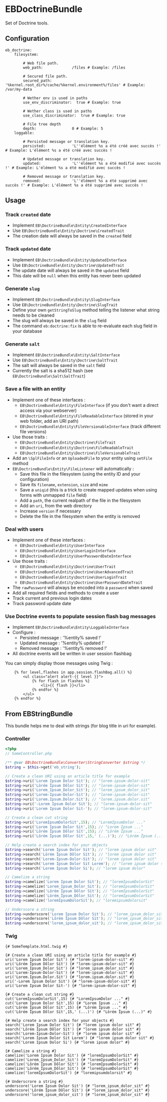# EBDoctrineBundle

Set of Doctrine tools.

## Configuration

    eb_doctrine:
        filesystem:

            # Web file path.
            web_path:             /files # Example: /files

            # Secured file path.
            secured_path:         '%kernel.root_dir%/cache/%kernel.environment%/files' # Example: /var/my-data

            # Wether env is used in paths
            use_env_discriminator:  true # Example: true

            # Wether class is used in paths
            use_class_discriminator:  true # Example: true

            # File tree depth
            depth:                0 # Example: 5
        loggable:

            # Persisted message or translation key.
            persisted:            'L''élément %s a été créé avec succès !' # Example: L'élément %s a été créé avec succès !

            # Updated message or translation key.
            updated:              'L''élément %s a été modifié avec succès !' # Example: L'élément %s a été modifié avec succès !

            # Removed message or translation key.
            removed:              'L''élément %s a été supprimé avec succès !' # Example: L'élément %s a été supprimé avec succès !

## Usage

### Track ``created`` date

  - Implement ``EB\DoctrineBundle\Entity\CreatedInterface``
  - Use ``EB\DoctrineBundle\Entity\Doctrine\CreatedTrait``
  - The creation date will always be saved in the ``created`` field

### Track ``updated`` date

  - Implement ``EB\DoctrineBundle\Entity\UpdatedInterface``
  - Use ``EB\DoctrineBundle\Entity\Doctrine\UpdatedTrait``
  - The update date will always be saved in the ``updated`` field
  - This date will be ``null`` when this entity has never been updated

### Generate ``slug``

  - Implement ``EB\DoctrineBundle\Entity\SlugInterface``
  - Use ``EB\DoctrineBundle\Entity\Doctrine\SlugTrait``
  - Define your own ``getStringToSlug`` method telling the listener what string needs to be cleaned
  - The slug will always be saved in the ``slug`` field
  - The command ``eb:doctrine:fix`` is able to re-evaluate each slug field in your database

### Generate ``salt``

  - Implement ``EB\DoctrineBundle\Entity\SaltInterface``
  - Use ``EB\DoctrineBundle\Entity\Doctrine\SaltTrait``
  - The salt will always be saved in the ``salt`` field
  - Currently the salt is a sha512 hash (see ``EB\DoctrineBundle\Salt\SaltTrait``)

### Save a file with an entity

  - Implement one of these interfaces :
    - ``EB\DoctrineBundle\Entity\FileInterface`` (if you don't want a direct access via your webserver)
    - ``EB\DoctrineBundle\Entity\FileReadableInterface`` (stored in your web folder, add an URI path)
    - ``EB\DoctrineBundle\Entity\FileVersionableInterface`` (track different file versions)
  - Use those traits :
    - ``EB\DoctrineBundle\Entity\Doctrine\FileTrait``
    - ``EB\DoctrineBundle\Entity\Doctrine\FileReadableTrait``
    - ``EB\DoctrineBundle\Entity\Doctrine\FileVersionableTrait``
  - Add an ``\SplFileInfo`` or an ``UploadedFile`` to your entity using ``setFile`` method
  - ``EB\DoctrineBundle\Entity\FileListener`` will automatically :
    - Save this file in the filesystem (using the entity ID and your configuration)
    - Save its ``filename``, ``extension``, ``size`` and ``mime``
    - Save a ``uniqid`` (this is a trick to create mapped updates when using forms with unmapped ``file`` field)
    - Add a ``path``, the current realpath of the file in the filesystem
    - Add an ``uri``, from the web directory
    - Increase ``version`` if necessary
    - Delete the file in the filesystem when the entity is removed

### Deal with users

  - Implement one of these interfaces :
    - ``EB\DoctrineBundle\Entity\UserInterface``
    - ``EB\DoctrineBundle\Entity\UserLoginInterface``
    - ``EB\DoctrineBundle\Entity\UserPasswordDateInterface``
  - Use those traits :
    - ``EB\DoctrineBundle\Entity\Doctrine\UserTrait``
    - ``EB\DoctrineBundle\Entity\Doctrine\UserAdvancedTrait``
    - ``EB\DoctrineBundle\Entity\Doctrine\UserLoginTrait``
    - ``EB\DoctrineBundle\Entity\Doctrine\UserPasswordDateTrait``
  - The ``rawPassword`` will always be encoded into a ``password`` when saved
  - Add all required fields and methods to create a user
  - Track current and previous login dates
  - Track password update date

### Use Doctrine events to populate session flash bag messages

  - Implement ``EB\DoctrineBundle\Entity\LoggableInterface``
  - Configure :
    - Persisted message : '%entity% saved !'
    - Updated message : '%entity% updated !'
    - Removed message : '%entity% removed !'
  - All doctrine events will be written in user session flashbag

You can simply display those messages using Twig :

```twig
    {% for level,flashes in app.session.flashBag.all() %}
        <ul class="alert alert-{{ level }}">
            {% for flash in flashes %}
                <li>{{ flash }}</li>
            {% endfor %}
        </ul>
    {% endfor %}
```

## From EBStringBundle

This bundle helps me to deal with strings (for blog title in uri for example).

### Controller

``` php
<?php
// SomeController.php

/** @var EB\DoctrineBundle\Converter\StringConverter $string */
$string = $this->get('eb_string');

// Create a clean URI using an article title for example
$string->uri('Lorem Ipsum Dolor Sit'); // "lorem-ipsum-dolor-sit"
$string->uri('Lôrém Ïpsum Dõlor Sït'); // "lorem-ipsum-dolor-sit"
$string->uri('Lorem_Ipsum_Dolor_Sit'); // "lorem_ipsum_dolor_sit"
$string->uri('Lorem-Ipsum-Dolor-Sit'); // "lorem-ipsum-dolor-sit"
$string->uri('Lorem.Ipsum.Dolor.Sit'); // "lorem.ipsum.dolor.sit"
$string->uri('-Lorem Ipsum Dolor Sit'); // "lorem-ipsum-dolor-sit"
$string->uri('Lorem Ipsum Dolor Sit-'); // "lorem-ipsum-dolor-sit"

// Create a clean cut string
$string->uri('LoremIpsumDolorSit',15); // "LoremIpsumDolor ..."
$string->uri('Lorem Ipsum Dolor Sit',15); // "Lorem Ipsum ..."
$string->uri('Lôrém Ïpsum Dõlor Sït',15); // "Lôrém Ïpsum ..."
$string->uri('Lôrém Ïpsum Dõlor Sït',15,' (...)'); // "Lôrém Ïpsum (...)"

// Help create a search index for your objects
$string->search('Lorem Ipsum Dolor Sit'); // "lorem ipsum dolor sit"
$string->search('Lôrém Ïpsum Dõlor Sït'); // "lorem ipsum dolor sit"
$string->search('Lorem-Ipsum-Dolor-Sit'); // "lorem ipsum dolor sit"
$string->search('Lorem Ipsum Dolor Sit Lorem'); // "lorem ipsum dolor sit"
$string->search('Lorem Ipsum Dolor Si'); // "lorem ipsum dolor"

// Camelize a string
$string->camelize('Lorem Ipsum Dolor Sit'); // "loremIpsumDolorSit"
$string->camelize('Lorem_Ipsum_Dolor_Sit'); // "loremIpsumDolorSit"
$string->camelize('Lôrém Ïpsum Dõlor Sït'); // "loremIpsumDolorSit"
$string->camelize('Lôrém_Ïpsum_Dõlor_Sït'); // "loremIpsumDolorSit"
$string->camelize('loremIpsumDolorSit'); // "loremipsumdolorsit"

// Underscore a string
$string->underscore('Lorem Ipsum Dolor Sit'); // "lorem_ipsum_dolor_sit"
$string->underscore('Lôrém Ïpsum Dõlor Sït'); // "lorem_ipsum_dolor_sit"
$string->underscore('lorem_ipsum_dolor_sit'); // "lorem_ipsum_dolor_sit"
```

### Twig

``` jinja
{# SomeTemplate.html.twig #}

{# Create a clean URI using an article title for example #}
uri('Lorem Ipsum Dolor Sit') {# "lorem-ipsum-dolor-sit" #}
uri('Lôrém Ïpsum Dõlor Sït') {# "lorem-ipsum-dolor-sit" #}
uri('Lorem_Ipsum_Dolor_Sit') {# "lorem_ipsum_dolor_sit" #}
uri('Lorem-Ipsum-Dolor-Sit') {# "lorem-ipsum-dolor-sit" #}
uri('Lorem.Ipsum.Dolor.Sit') {# "lorem.ipsum.dolor.sit" #}
uri('-Lorem Ipsum Dolor Sit') {# "lorem-ipsum-dolor-sit" #}
uri('Lorem Ipsum Dolor Sit-') {# "lorem-ipsum-dolor-sit" #}

{# Create a clean cut string #}
cut('LoremIpsumDolorSit',15) {# "LoremIpsumDolor ..." #}
cut('Lorem Ipsum Dolor Sit',15) {# "Lorem Ipsum ..." #}
cut('Lôrém Ïpsum Dõlor Sït',15) {# "Lôrém Ïpsum ..." #}
cut('Lôrém Ïpsum Dõlor Sït',15,' (...)') {# "Lôrém Ïpsum (...)" #}

{# Help create a search index for your objects #}
search('Lorem Ipsum Dolor Sit') {# "lorem ipsum dolor sit" #}
search('Lôrém Ïpsum Dõlor Sït') {# "lorem ipsum dolor sit" #}
search('Lorem-Ipsum-Dolor-Sit') {# "lorem ipsum dolor sit" #}
search('Lorem Ipsum Dolor Sit Lorem') {# "lorem ipsum dolor sit" #}
search('Lorem Ipsum Dolor Si') {# "lorem ipsum dolor" #}

{# Camelize a string #}
camelize('Lorem Ipsum Dolor Sit') {# "loremIpsumDolorSit" #}
camelize('Lorem_Ipsum_Dolor_Sit') {# "loremIpsumDolorSit" #}
camelize('Lôrém Ïpsum Dõlor Sït') {# "loremIpsumDolorSit" #}
camelize('Lôrém_Ïpsum_Dõlor_Sït') {# "loremIpsumDolorSit" #}
camelize('loremIpsumDolorSit') {# "loremipsumdolorsit" #}

{# Underscrore a string #}
underscore('Lorem Ipsum Dolor Sit') {# "lorem_ipsum_dolor_sit" #}
underscore('Lôrém Ïpsum Dõlor Sït') {# "lorem_ipsum_dolor_sit" #}
underscore('lorem_ipsum_dolor_sit') {# "lorem_ipsum_dolor_sit" #}
````
